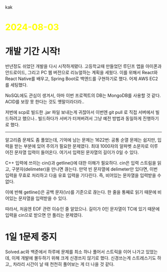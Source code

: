 kak
# <span style="color:yellow">2024-08-03</span>
# 개발 기간 시작!
반년정도 쉬었던 개발을 다시 시작하게됐다. 고등학교때 만들었던 루딘프 앱을 아이폰과 안드로이드, 그리고 PC 웹 버전으로 리뉴얼하는 계획을 세웠다.
이를 위해서 React와 React Native를 배우고, Spring Boot로 백엔드를 구현하기로 했다. 어제 AWS EC2를 세팅했다.

NoSQL에도 관심이 생겨서, 아마 이번 프로젝트의 DB는 MongoDB를 사용할 것 같다. ACID를 보장 못 한다는 것도 옛말이라더라..

저번에 scp로 빌드한 .jar 파일 보내는게 귀찮아서 이번엔 git pull 로 직접 서버에서 빌드하려고 했으나..
빌드하다가 서버가 터져버려서 그냥 예전 방법과 동일하게 진행하기로 했다.



- - -


알고리즘 문제도 좀 풀었는데, 기억에 남는 문제는 1622번: 공통 순열 문제는 쉽지만, 입력을 받는 부분에 있어 주의가 필요한 문제였다.
최대 1000자의 알파벳 소문자로 이루어진 문자열 입력이 들어온다. 여기서 입력된 문자열의 길이가 0일 수 있다.

C++ 입력에 쓰이는 cin()과 getline()에 대한 이해가 필요하다.
cin은 입력 스트림을 읽고, 구분자(delimeter)을 만나면 끊는다. 만약 빈 문자열에 delimeter만 있다면, 이번 입력을 무효로 처리하고 다음 유효 입력을 기다린다. 즉, 비어있는 문자열을 입력받을 수 없다.

이에 반해 getline()은 공백 문자(\\n)를 기준으로 끊는다. 한 줄을 통째로 읽기 때문에 비어있는 문자열을 입력받을 수 있다.

따라서, 처음엔 EOF 관련 이슈인 줄 알았으나. 길이가 0인 문자열이 TC에 있기 때문에 입력을 cin으로 받으면 안 풀리는 문제였다.


# 1일 1문제 중지
Solved.ac와 백준에서 하루에 문제를 최소 하나 풀어서 스트릭을 이어 나가고 있었는데, 이제 개발에 몰두하기 위해 크게 신경쓰지 않기로 했다. 신경쓰는게 스트레스기도 하고,, 차라리 시간이 날 때 천천히 풀어보는 게 더 나을 것 같다.

